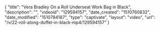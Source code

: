 {
    "title": "Vera Bradley On a Roll Underseat Work Bag in Black",
    "description": "",
    "videoid": "129594157",
    "date_created": "1510760832",
    "date_modified": "1510784187",
    "type": "captivate",
    "layout": "video",
    "url": "\/v\/22-roll-along-duffel-in-black-mp4\/129594157"
}